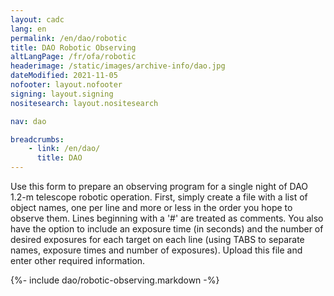 ```yaml
---
layout: cadc
lang: en
permalink: /en/dao/robotic
title: DAO Robotic Observing
altLangPage: /fr/ofa/robotic
headerimage: /static/images/archive-info/dao.jpg
dateModified: 2021-11-05
nofooter: layout.nofooter
signing: layout.signing
nositesearch: layout.nositesearch

nav: dao

breadcrumbs:
    - link: /en/dao/
      title: DAO
---
```

              
<p>Use this form to prepare an observing program for a single
   night of DAO 1.2-m telescope robotic operation.  First, simply create a 
   file with a list of object names, one per line and more or less in the
   order you hope to observe them.  Lines beginning with a '#' are treated
   as comments.  You also have the option to
   include an exposure time (in seconds) and the number of desired exposures
   for each target on each line (using TABS to separate names, exposure times
   and number of exposures).  Upload 
   this file and enter other required information.</p>

{%- include dao/robotic-observing.markdown -%}
